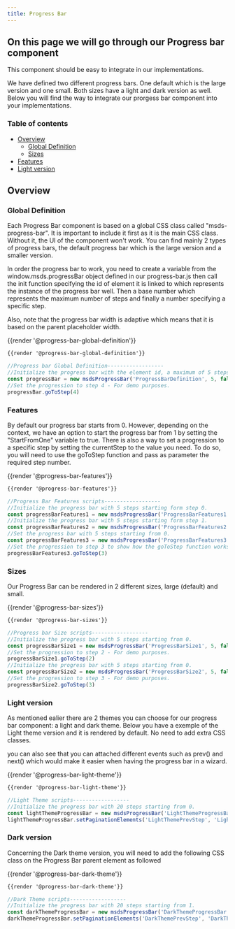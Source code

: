 ```yaml
---
title: Progress Bar
---
```


## On this page we will go through our Progress bar component 

This component should be easy to integrate in our implementations. 

We have defined two different progress bars. One default which is the large version and one small. Both sizes have a light and dark version as well. Below you will find the way to integrate our prorgess bar component into your implementations.

### Table of contents
<div class="row">
    <div class="col-4">
      <ul class="document__unordered-list">
            <li class="document__unordered-list-item"> 
                 <a class="msds-link" href="#overview">Overview</a>
                <ul class="document__unordered-list">
                      <li class="document__unordered-list-item">
                        <a class="msds-link" href="#global-definition">Global Definition</a>
                      </li>
                      <li class="document__unordered-list-item">
                        <a class="msds-link" href="#sizes">Sizes</a>
                      </li>
                </ul>
            </li>
            <li class="document__unordered-list-item">
                 <a class="msds-link" href="#features">Features</a>
            </li>
            <li class="document__unordered-list-item">
                  <a class="msds-link" href="#dark-version">Light version</a>
            </li>
        </ul>      
    </div>    
</div>

## Overview
### Global Definition
Each Progress Bar component is based on a global CSS class called "msds-progress-bar". It is important to include it first as it is the main CSS class. Without it, the UI of the component won't work. You can find mainly 2 types of progress bars, the default progress bar which is the large version and a smaller version.

In order the progress bar to work, you need to create a variable from the window.msds.progressBar object defined in our progress-bar.js then call the init function specifying the id of element it is linked to which represents the instance of the progress bar well. Then a base number which represents the maximum number of steps and finally a number specifying a specific step.

Also, note that the progress bar width is adaptive which means that it is based on the parent placeholder width.

<div class="element-preview">
  <div class="element-preview__inner">{{render '@progress-bar-global-definition'}}</div>
</div>

```html
{{render '@progress-bar-global-definition'}}
```

```javascript
//Progress bar Global Definition------------------
//Initialize the progress bar with the element id, a maximum of 5 steps and starting from 0 (minimum step). 
const progressBar = new msdsProgressBar('ProgressBarDefinition', 5, false)
//Set the progression to step 4 - For demo purposes.
progressBar.goToStep(4)
```

### Features
By default our progress bar starts from 0. However, depending on the context, we have an option to start the progress bar from 1 by setting the "StartFromOne" variable to true. There is also a way to set a progression to a specific step by setting the currentStep to the value you need. To do so, you will need to use the goToStep function and pass as parameter the required step number.


<div class="element-preview">
  <div class="element-preview__inner">{{render '@progress-bar-features'}}</div>
</div>

```html
{{render '@progress-bar-features'}}
```

```javascript
//Progress Bar Features scripts------------------
//Initialize the progress bar with 5 steps starting form step 0.
const progressBarFeatures1 = new msdsProgressBar('ProgressBarFeatures1', 5, false)
//Initialize the progress bar with 5 steps starting form step 1.
const progressBarFeatures2 = new msdsProgressBar('ProgressBarFeatures2', 5, true)
//Set the progress bar with 5 steps starting from 0.
const progressBarFeatures3 = new msdsProgressBar('ProgressBarFeatures3', 5, false)
//Set the progression to step 3 to show how the goToStep function works
progressBarFeatures3.goToStep(3)
```

### Sizes
Our Progress Bar can be rendered in 2 different sizes, large (default) and small.

<div class="element-preview">
  <div class="element-preview__inner">{{render '@progress-bar-sizes'}}</div>
</div>

```html
{{render '@progress-bar-sizes'}}
```

```javascript
//Progress bar Size scripts------------------
//Initialize the progress bar with 5 steps starting from 0.
const progressBarSize1 = new msdsProgressBar('ProgressBarSize1', 5, false)
//Set the progression to step 2 - For demo purposes.
progressBarSize1.goToStep(2)
//Initialize the progress bar with 5 steps starting from 0.
const progressBarSize2 = new msdsProgressBar('ProgressBarSize2', 5, false)
//Set the progression to step 3 - For demo purposes.
progressBarSize2.goToStep(3)
```

### Light version
As mentioned ealier there are 2 themes you can choose for our progress bar component: a light and dark theme. Below you have a exemple of the Light theme version and it is rendered by default. No need to add extra CSS classes. 

you can also see that you can attached different events such as prev() and next() which would make it easier when having the progress bar in a wizard.

<div class="element-preview">
  <div class="element-preview__inner">{{render '@progress-bar-light-theme'}}</div>
</div>

```html
{{render '@progress-bar-light-theme'}}
```

```javascript
//Light Theme scripts------------------
//Initialize the progress bar with 20 steps starting from 0.
const lightThemeProgressBar = new msdsProgressBar('LightThemeProgressBar', 20, false)
lightThemeProgressBar.setPaginationElements('LightThemePrevStep', 'LightThemeNextStep', 'LightThemeBaseNumber', 'LightThemeCurrentStep')
```

### Dark version
Concerning the Dark theme version, you will need to add the following CSS class on the Progress Bar parent element as followed

<div class="element-preview-dark">
  <div class="element-preview__inner">{{render '@progress-bar-dark-theme'}}</div>
</div>

```html
{{render '@progress-bar-dark-theme'}}
```

```javascript
//Dark Theme scripts------------------
//Initialize the progress bar with 20 steps starting from 1.
const darkThemeProgressBar = new msdsProgressBar('DarkThemeProgressBar', 20, true)
darkThemeProgressBar.setPaginationElements('DarkThemePrevStep', 'DarkThemeNextStep', 'DarkThemeBaseNumber', 'DarkThemeCurrentStep')
```

